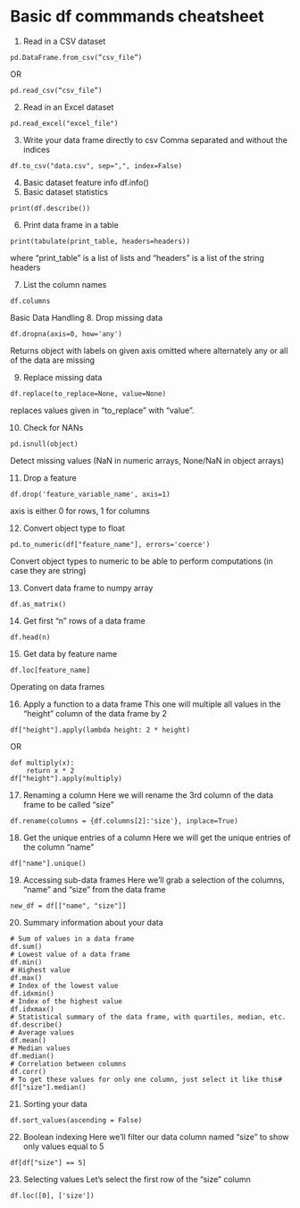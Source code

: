 # Basic df commmands cheatsheet
1. Read in a CSV dataset
```
pd.DataFrame.from_csv(“csv_file”)
``` 
OR
```
pd.read_csv(“csv_file”)
```
2. Read in an Excel dataset
```
pd.read_excel("excel_file")
```
3. Write your data frame directly to csv
Comma separated and without the indices
```
df.to_csv("data.csv", sep=",", index=False)
```
4. Basic dataset feature info
df.info()
5. Basic dataset statistics
```
print(df.describe())
```
6. Print data frame in a table
```
print(tabulate(print_table, headers=headers))
```
where “print_table” is a list of lists and “headers” is a list of the string headers

7. List the column names
```
df.columns
```
Basic Data Handling
8. Drop missing data
```
df.dropna(axis=0, how='any')
```
Returns object with labels on given axis omitted where alternately any or all of the data are missing

9. Replace missing data
```
df.replace(to_replace=None, value=None)
```
replaces values given in “to_replace” with “value”.

10. Check for NANs
```
pd.isnull(object)
```
Detect missing values (NaN in numeric arrays, None/NaN in object arrays)

11. Drop a feature
```
df.drop('feature_variable_name', axis=1)
```
axis is either 0 for rows, 1 for columns

12. Convert object type to float
```
pd.to_numeric(df["feature_name"], errors='coerce')
```
Convert object types to numeric to be able to perform computations (in case they are string)

13. Convert data frame to numpy array
```
df.as_matrix()
```
14. Get first “n” rows of a data frame
```
df.head(n)
```
15. Get data by feature name
```
df.loc[feature_name]
```
Operating on data frames

16. Apply a function to a data frame
This one will multiple all values in the “height” column of the data frame by 2
```
df["height"].apply(lambda height: 2 * height)
```
OR
```
def multiply(x):
    return x * 2
df["height"].apply(multiply)
```
17. Renaming a column
Here we will rename the 3rd column of the data frame to be called “size”
```
df.rename(columns = {df.columns[2]:'size'}, inplace=True)
```
18. Get the unique entries of a column
Here we will get the unique entries of the column “name”
```
df["name"].unique()
```
19. Accessing sub-data frames
Here we’ll grab a selection of the columns, “name” and “size” from the data frame
```
new_df = df[["name", "size"]]
```
20. Summary information about your data
```
# Sum of values in a data frame
df.sum()
# Lowest value of a data frame
df.min()
# Highest value
df.max()
# Index of the lowest value
df.idxmin()
# Index of the highest value
df.idxmax()
# Statistical summary of the data frame, with quartiles, median, etc.
df.describe()
# Average values
df.mean()
# Median values
df.median()
# Correlation between columns
df.corr()
# To get these values for only one column, just select it like this#
df["size"].median()
```
21. Sorting your data
```
df.sort_values(ascending = False)
```
22. Boolean indexing
Here we’ll filter our data column named “size” to show only values equal to 5
```
df[df["size"] == 5]
```
23. Selecting values
Let’s select the first row of the “size” column
```
df.loc([0], ['size'])
```